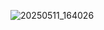 ![20250511_164026](https://github.com/user-attachments/assets/41cae21a-a5f4-4fd9-be48-d041d1f3261b)
